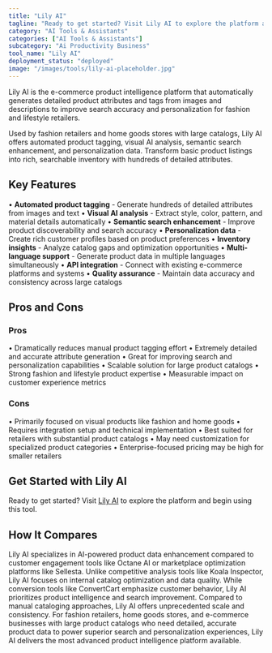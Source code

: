 ```yaml
---
title: "Lily AI"
tagline: "Ready to get started? Visit Lily AI to explore the platform and begin using t..."
category: "AI Tools & Assistants"
categories: ["AI Tools & Assistants"]
subcategory: "Ai Productivity Business"
tool_name: "Lily AI"
deployment_status: "deployed"
image: "/images/tools/lily-ai-placeholder.jpg"
---
```

Lily AI is the e-commerce product intelligence platform that automatically generates detailed product attributes and tags from images and descriptions to improve search accuracy and personalization for fashion and lifestyle retailers.

Used by fashion retailers and home goods stores with large catalogs, Lily AI offers automated product tagging, visual AI analysis, semantic search enhancement, and personalization data. Transform basic product listings into rich, searchable inventory with hundreds of detailed attributes.

## Key Features

• **Automated product tagging** - Generate hundreds of detailed attributes from images and text
• **Visual AI analysis** - Extract style, color, pattern, and material details automatically
• **Semantic search enhancement** - Improve product discoverability and search accuracy
• **Personalization data** - Create rich customer profiles based on product preferences
• **Inventory insights** - Analyze catalog gaps and optimization opportunities
• **Multi-language support** - Generate product data in multiple languages simultaneously
• **API integration** - Connect with existing e-commerce platforms and systems
• **Quality assurance** - Maintain data accuracy and consistency across large catalogs

## Pros and Cons

### Pros
• Dramatically reduces manual product tagging effort
• Extremely detailed and accurate attribute generation
• Great for improving search and personalization capabilities
• Scalable solution for large product catalogs
• Strong fashion and lifestyle product expertise
• Measurable impact on customer experience metrics

### Cons
• Primarily focused on visual products like fashion and home goods
• Requires integration setup and technical implementation
• Best suited for retailers with substantial product catalogs
• May need customization for specialized product categories
• Enterprise-focused pricing may be high for smaller retailers

## Get Started with Lily AI

Ready to get started? Visit [Lily AI](https://www.lily.ai) to explore the platform and begin using this tool.

## How It Compares

Lily AI specializes in AI-powered product data enhancement compared to customer engagement tools like Octane AI or marketplace optimization platforms like Sellesta. Unlike competitive analysis tools like Koala Inspector, Lily AI focuses on internal catalog optimization and data quality. While conversion tools like ConvertCart emphasize customer behavior, Lily AI prioritizes product intelligence and search improvement. Compared to manual cataloging approaches, Lily AI offers unprecedented scale and consistency. For fashion retailers, home goods stores, and e-commerce businesses with large product catalogs who need detailed, accurate product data to power superior search and personalization experiences, Lily AI delivers the most advanced product intelligence platform available.